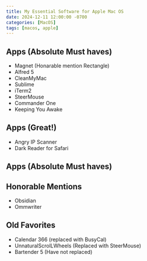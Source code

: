 ```yaml
---
title: My Essential Software for Apple Mac OS
date: 2024-12-11 12:00:00 -0700
categories: [MacOS]
tags: [macos, apple]
---
```


## Apps (Absolute Must haves)
- Magnet (Honarable mention Rectangle)
- Alfred 5
- CleanMyMac
- Sublime
- iTerm2
- SteerMouse
- Commander One
- Keeping You Awake

## Apps (Great!)
- Angry IP Scanner
- Dark Reader for Safari



## Apps (Absolute Must haves)

## Honorable Mentions
- Obsidian
- Ommwriter

## Old Favorites
- Calendar 366 (replaced with BusyCal)
- UnnaturalScrolLWheels (Replaced with SteerMouse)
- Bartender 5 (Have not replaced)
